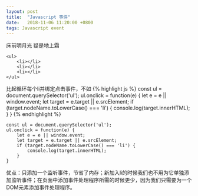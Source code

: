 ```yaml
---
layout: post
title:  "Javascript 事件"
date:   2018-11-06 11:20:00 +0800
tags: Javascript event
---
```


床前明月光 疑是地上霜

```
<ul>
    <li></li>
    <li></li>
    <li></li>
</ul>
```
比起循环每个li并绑定点击事件，不如
{% highlight js %}
const ul = document.querySelector('ul');
ul.onclick = function(e) {
    let e = e || window.event;
    let target = e.target || e.srcElement;
    if (target.nodeName.toLowerCase() === 'li') {
        console.log(target.innerHTML);
    }
}
{% endhighlight %}
```
const ul = document.querySelector('ul');
ul.onclick = function(e) {
    let e = e || window.event;
    let target = e.target || e.srcElement;
    if (target.nodeName.toLowerCase() === 'li') {
        console.log(target.innerHTML);
    }
}
```
优点：只添加一个监听事件，节省了内存；新加入li的时候我们也不用为它单独添加监听事件；在页面中添加事件处理程序所需的时候更少，因为我们只需要为一个DOM元素添加事件处理程序。